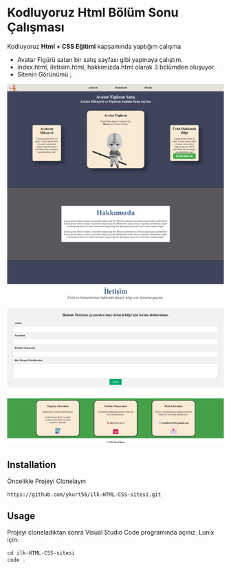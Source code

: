 # Kodluyoruz Html Bölüm Sonu Çalışması

Kodluyoruz **Html + CSS Eğitimi** kapsamında yaptığım çalışma

- Avatar Figürü satan bir satış sayfası gibi yapmaya çalıştım.
- index.html, iletisim.html, hakkimizda.html olarak 3 bölümden oluşuyor.
- Sitenin Görünümü ;

![enter image description here](css.png)

## Installation

Öncelikle Projeyi Clonelayın

```
https://github.com/ykurt56/ilk-HTML-CSS-sitesi.git
```

## Usage

Projeyi cloneladıktan sonra Visual Studio Code programında açınız.
Lunix için:

    cd ilk-HTML-CSS-sitesi
    code .
